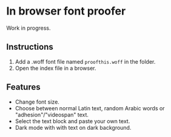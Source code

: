 # In browser font proofer

Work in progress.

## Instructions

1. Add a .woff font file named `proofthis.woff` in the folder.
2. Open the index file in a browser.

## Features

- Change font size.
- Choose between normal Latin text, random Arabic words or "adhesion"/"videospan" text.
- Select the text block and paste your own text.
- Dark mode with with text on dark background.
